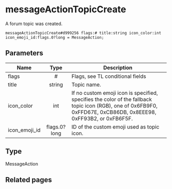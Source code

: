 # messageActionTopicCreate
A forum topic was created.

```
messageActionTopicCreate#d999256 flags:# title:string icon_color:int icon_emoji_id:flags.0?long = MessageAction;
```

## Parameters
| Name | Type | Description |
| ---- | :----: | ----------- |
| flags | # | Flags, see TL conditional fields |
| title | string | Topic name. |
| icon_color | int | If no custom emoji icon is specified, specifies the color of the fallback topic icon (RGB), one of 0x6FB9F0, 0xFFD67E, 0xCB86DB, 0x8EEE98, 0xFF93B2, or 0xFB6F5F. |
| icon_emoji_id | flags.0?long | ID of the custom emoji used as topic icon. |


## Type
MessageAction

## Related pages
